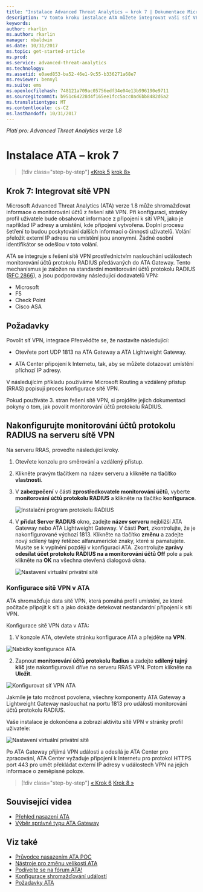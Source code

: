 ```yaml
---
title: "Instalace Advanced Threat Analytics – krok 7 | Dokumentace Microsoftu"
description: "V tomto kroku instalace ATA můžete integrovat vaši síť VPN."
keywords: 
author: rkarlin
ms.author: rkarlin
manager: mbaldwin
ms.date: 10/31/2017
ms.topic: get-started-article
ms.prod: 
ms.service: advanced-threat-analytics
ms.technology: 
ms.assetid: e0aed853-ba52-46e1-9c55-b336271a68e7
ms.reviewer: bennyl
ms.suite: ems
ms.openlocfilehash: 748121a709ac05756edf34e04e13b996190e9711
ms.sourcegitcommit: b951c64228d4f165ee1fcc5acc0ad6bb8482d6a2
ms.translationtype: MT
ms.contentlocale: cs-CZ
ms.lasthandoff: 10/31/2017
---
```

*Platí pro: Advanced Threat Analytics verze 1.8*



# <a name="install-ata---step-7"></a>Instalace ATA – krok 7

>[!div class="step-by-step"]
[«Krok 5](install-ata-step5.md)
[krok 8»](install-ata-step7.md)

## <a name="step-7-integrate-vpn"></a>Krok 7: Integrovat sítě VPN

Microsoft Advanced Threat Analytics (ATA) verze 1.8 může shromažďovat informace o monitorování účtů z řešení sítě VPN. Při konfiguraci, stránky profil uživatele bude obsahovat informace z připojení k síti VPN, jako je například IP adresy a umístění, kde připojení vytvořena. Doplní procesu šetření to budou poskytování dalších informací o činnosti uživatelů. Volání přeložit externí IP adresu na umístění jsou anonymní. Žádné osobní identifikátor se odešlou v toto volání.

ATA se integruje s řešení sítě VPN prostřednictvím naslouchání událostech monitorování účtů protokolu RADIUS předávaných do ATA Gateway. Tento mechanismus je založen na standardní monitorování účtů protokolu RADIUS ([RFC 2866](https://tools.ietf.org/html/rfc2866)), a jsou podporovány následující dodavatelů VPN:

-   Microsoft
-   F5
-   Check Point
-   Cisco ASA

## <a name="prerequisites"></a>Požadavky

Povolit síť VPN, integrace Přesvědčte se, že nastavíte následující:

-   Otevřete port UDP 1813 na ATA Gateway a ATA Lightweight Gateway.

-   ATA Center připojení k Internetu, tak, aby se můžete dotazovat umístění příchozí IP adresy.

V následujícím příkladu používáme Microsoft Routing a vzdálený přístup (RRAS) popisují proces konfigurace sítě VPN.

Pokud používáte 3. stran řešení sítě VPN, si projděte jejich dokumentaci pokyny o tom, jak povolit monitorování účtů protokolu RADIUS.

## <a name="configure-radius-accounting-on-the-vpn-system"></a>Nakonfigurujte monitorování účtů protokolu RADIUS na serveru sítě VPN

Na serveru RRAS, proveďte následující kroky.
 
1.  Otevřete konzolu pro směrování a vzdálený přístup.
2.  Klikněte pravým tlačítkem na název serveru a klikněte na tlačítko **vlastnosti**.
3.  V **zabezpečení** v části **zprostředkovatele monitorování účtů**, vyberte **monitorování účtů protokolu RADIUS** a klikněte na tlačítko **konfigurace**.

    ![Instalační program protokolu RADIUS](./media/radius-setup.png)

4.  V **přidat Server RADIUS** okno, zadejte **název serveru** nejbližší ATA Gateway nebo ATA Lightweight Gateway. V části **Port**, zkontrolujte, že je nakonfigurované výchozí 1813. Klikněte na tlačítko **změnu** a zadejte nový sdílený tajný řetězec alfanumerické znaky, které si pamatujete. Musíte se k vyplnění později v konfiguraci ATA. Zkontrolujte **zprávy odesílat účet protokolu RADIUS na a monitorování účtů Off** pole a pak klikněte na **OK** na všechna otevřená dialogová okna.
 
     ![Nastavení virtuální privátní sítě](./media/vpn-set-accounting.png)
     
### <a name="configure-vpn-in-ata"></a>Konfigurace sítě VPN v ATA

ATA shromažďuje data sítě VPN, která pomáhá profil umístění, ze které počítače připojit k síti a jako dokáže detekovat nestandardní připojení k síti VPN.

Konfigurace sítě VPN data v ATA:

1.  V konzole ATA, otevřete stránku konfigurace ATA a přejděte na **VPN**.
 
  ![Nabídky konfigurace ATA](./media/config-menu.png)

2.  Zapnout **monitorování účtů protokolu Radius** a zadejte **sdílený tajný klíč** jste nakonfigurovali dříve na serveru RRAS VPN. Potom klikněte na **Uložit**.
 

  ![Konfigurovat síť VPN ATA](./media/vpn.png)


Jakmile je tato možnost povolena, všechny komponenty ATA Gateway a Lightweight Gateway naslouchat na portu 1813 pro události monitorování účtů protokolu RADIUS. 

Vaše instalace je dokončena a zobrazí aktivitu sítě VPN v stránky profil uživatele:
 
   ![Nastavení virtuální privátní sítě](./media/vpn-user.png)

Po ATA Gateway přijímá VPN události a odesílá je ATA Center pro zpracování, ATA Center vyžaduje připojení k Internetu pro protokol HTTPS port 443 pro umět překládat externí IP adresy v událostech VPN na jejich informace o zeměpisné poloze.





>[!div class="step-by-step"]
[« Krok 6](install-ata-step5.md)
[Krok 8 »](install-ata-step7.md)



## <a name="related-videos"></a>Související videa
- [Přehled nasazení ATA](https://channel9.msdn.com/Shows/Microsoft-Security/Overview-of-ATA-Deployment-in-10-Minutes)
- [Výběr správné typu ATA Gateway](https://channel9.msdn.com/Shows/Microsoft-Security/ATA-Deployment-Choose-the-Right-Gateway-Type)


## <a name="see-also"></a>Viz také
- [Průvodce nasazením ATA POC](http://aka.ms/atapoc)
- [Nástroje pro změnu velikosti ATA](http://aka.ms/atasizingtool)
- [Podívejte se na fórum ATA!](https://social.technet.microsoft.com/Forums/security/home?forum=mata)
- [Konfigurace shromažďování událostí](configure-event-collection.md)
- [Požadavky ATA](ata-prerequisites.md)

